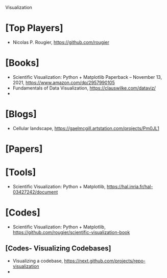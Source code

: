 Visualization

# [Top Players]
+ Nicolas P. Rougier, https://github.com/rougier


# [Books]
+ Scientific Visualization: Python + Matplotlib Paperback – November 13, 2021, https://www.amazon.com/dp/2957990105
+ Fundamentals of Data Visualization, https://clauswilke.com/dataviz/
+ 


# [Blogs]
+ Cellular landscape, https://gaelmcgill.artstation.com/projects/Pm0JL1


# [Papers]

# [Tools]
+ Scientific Visualization: Python + Matplotlib, https://hal.inria.fr/hal-03427242/document

# [Codes]
+ Scientific Visualization: Python + Matplotlib, https://github.com/rougier/scientific-visualization-book

## [Codes- Visualizing Codebases]
+ Visualizing a codebase, https://next.github.com/projects/repo-visualization
+ 

